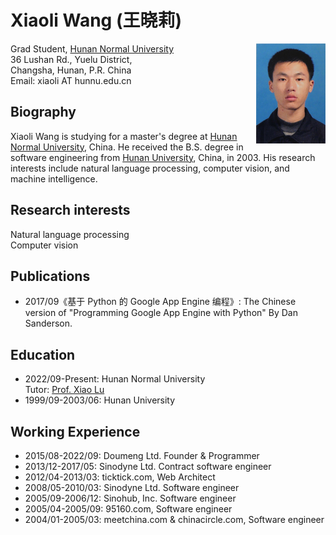 # Xiaoli Wang  (王晓莉)

<img align="right" height="160" src="photos/xiaoli.jpg">

Grad Student, [Hunan Normal University](https://www.hunnu.edu.cn/)\
36 Lushan Rd., Yuelu District,\
Changsha, Hunan, P.R. China\
Email: xiaoli AT hunnu.edu.cn

## Biography
Xiaoli Wang is studying for a master's degree at [Hunan Normal University](https://www.hunnu.edu.cn/), China. He received the B.S. degree in software engineering from [Hunan University](https://www.hnu.edu.cn/), China, in 2003. His research interests include natural language processing, computer vision, and machine intelligence.

## Research interests
Natural language processing\
Computer vision

## Publications
- 2017/09《基于 Python 的 Google App Engine 编程》: The Chinese version of "Programming Google App Engine with Python" By Dan Sanderson.

## Education
- 2022/09-Present: Hunan Normal University\
  Tutor: [Prof. Xiao Lu](https://scholar.google.com/citations?hl=en&user=kT871PIAAAAJ)
- 1999/09-2003/06: Hunan University

## Working Experience
- 2015/08-2022/09: Doumeng Ltd. Founder & Programmer
- 2013/12-2017/05: Sinodyne Ltd. Contract software engineer
- 2012/04-2013/03: ticktick.com, Web Architect
- 2008/05-2010/03: Sinodyne Ltd. Software engineer
- 2005/09-2006/12: Sinohub, Inc. Software engineer
- 2005/04-2005/09: 95160.com, Software engineer
- 2004/01-2005/03: meetchina.com & chinacircle.com, Software engineer
